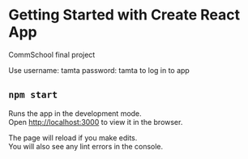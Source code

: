 # Getting Started with Create React App
CommSchool final project

Use username: tamta 
    password: tamta
to log in to app

## `npm start`

Runs the app in the development mode.\
Open [http://localhost:3000](http://localhost:3000) to view it in the browser.

The page will reload if you make edits.\
You will also see any lint errors in the console.

